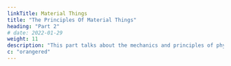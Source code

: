 ```yaml
---
linkTitle: Material Things
title: "The Principles Of Material Things"
heading: "Part 2"
# date: 2022-01-29
weight: 11
description: "This part talks about the mechanics and principles of physical phenomena"
c: "orangered"
---
```





